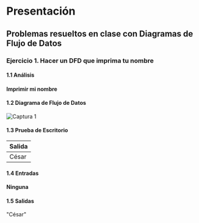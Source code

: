 #  Presentación
##  Problemas resueltos en clase con Diagramas de Flujo de Datos
###  Ejercicio 1. Hacer un DFD que imprima tu nombre
####  1.1 Análisis
####  Imprimir mi nombre
####  1.2 Diagrama de Flujo de Datos
![Captura 1](https://user-images.githubusercontent.com/113397533/190944373-62283825-ec54-404a-b7a2-9b5143e8cef4.PNG)
####  1.3 Prueba de Escritorio
| Salida  |
| ------  |
|  César  |
####  1.4 Entradas
#### Ninguna
####  1.5 Salidas
"César"
